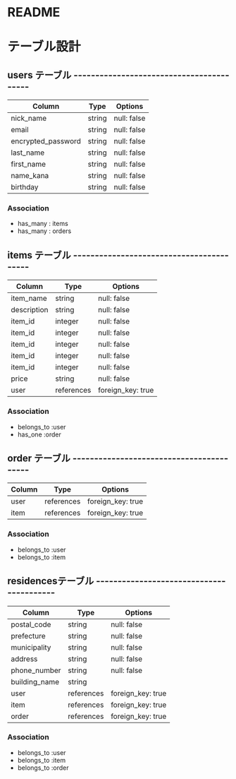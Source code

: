 # README

# テーブル設計

## users テーブル -----------------------------------------

| Column             | Type   | Options     |
| ------------------ | ------ | ----------- |
| nick_name          | string | null: false |
| email              | string | null: false |
| encrypted_password | string | null: false |
| last_name          | string | null: false |
| first_name         | string | null: false |
| name_kana          | string | null: false |
| birthday           | string | null: false |


### Association

- has_many : items
- has_many : orders

## items テーブル -----------------------------------------

| Column       | Type       | Options            |
| ---------    | ---------- | -----------        |
| item_name    | string     | null: false        |
| description  | string     | null: false        |
| item_id      | integer    | null: false        |
| item_id      | integer    | null: false        |
| item_id      | integer    | null: false        |
| item_id      | integer    | null: false        |
| item_id      | integer    | null: false        |
| price        | string     | null: false        |
| user         | references | foreign_key: true  |

### Association

- belongs_to :user
- has_one  :order

## order テーブル -----------------------------------------

| Column             | Type       | Options            |
| ------------------ | ---------- | -----------        |
| user               | references | foreign_key: true  |
| item               | references | foreign_key: true  |


### Association

- belongs_to :user
- belongs_to :item

## residencesテーブル -----------------------------------------

| Column             | Type       | Options     |
| ------------------ | ---------- | ----------- |
| postal_code        | string     | null: false        |
| prefecture         | string     | null: false        |
| municipality       | string     | null: false        |
| address            | string     | null: false        |
| phone_number       | string     | null: false        |
| building_name      | string     |                    |
| user               | references | foreign_key: true  |
| item               | references | foreign_key: true  |
| order              | references | foreign_key: true  |

### Association

- belongs_to :user
- belongs_to :item
- belongs_to :order
